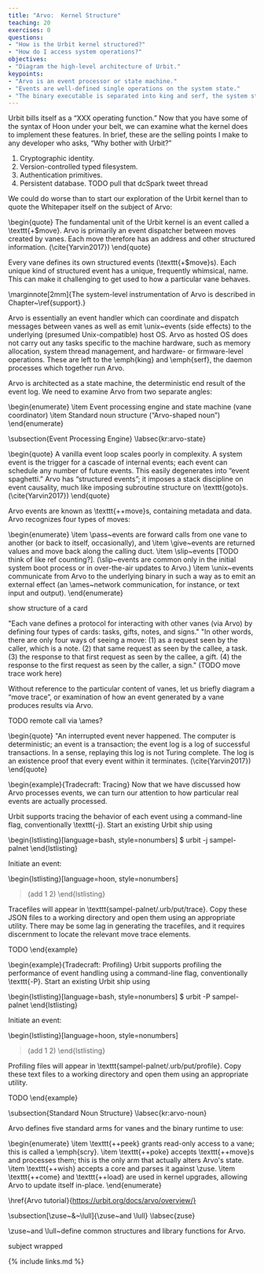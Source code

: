 ```yaml
---
title: "Arvo:  Kernel Structure"
teaching: 20
exercises: 0
questions:
- "How is the Urbit kernel structured?"
- "How do I access system operations?"
objectives:
- "Diagram the high-level architecture of Urbit."
keypoints:
- "Arvo is an event processor or state machine."
- "Events are well-defined single operations on the system state."
- "The binary executable is separated into king and serf, the system state, an event log and runtime support."
---
```


Urbit bills itself as a “XXX operating function.”  Now that you have some of the syntax of Hoon under your belt, we can examine what the kernel does to implement these features.  In brief, these are the selling points I make to any developer who asks, “Why bother with Urbit?”

1. Cryptographic identity.
2. Version-controlled typed filesystem.
3. Authentication primitives.
4. Persistent database.
TODO pull that dcSpark tweet thread

We could do worse than to start our exploration of the Urbit kernel than to quote the Whitepaper itself on the subject of Arvo:

\begin{quote}
The fundamental unit of the Urbit kernel is an event called a \texttt{+\$move}.  Arvo is primarily an event dispatcher between moves created by vanes.  Each move therefore has an address and other structured information.  (\cite{Yarvin2017})
\end{quote}

Every vane defines its own structured events (\texttt{+\$move}s).  Each unique kind of structured event has a unique, frequently whimsical, name.  This can make it challenging to get used to how a particular vane behaves.

\marginnote[2mm]{The system-level instrumentation of Arvo is described in Chapter~\ref{support}.}

Arvo is essentially an event handler which can coordinate and dispatch messages between vanes as well as emit \unix~events (side effects) to the underlying (presumed Unix-compatible) host OS.  Arvo as hosted OS does not carry out any tasks specific to the machine hardware, such as memory allocation, system thread management, and hardware- or firmware-level operations.  These are left to the \emph{king} and \emph{serf}, the daemon processes which together run Arvo.

Arvo is architected as a state machine, the deterministic end result of the event log.  We need to examine Arvo from two separate angles:

\begin{enumerate}
  \item  Event processing engine and state machine (vane coordinator)
  \item  Standard noun structure (“Arvo-shaped noun”)
\end{enumerate}

\subsection{Event Processing Engine}
\labsec{kr:arvo-state}

\begin{quote}
A vanilla event loop scales poorly in complexity.  A system event is the trigger for a cascade of internal events; each event can schedule any number of future events.  This easily degenerates into “event spaghetti.”  Arvo has “structured events”; it imposes a stack discipline on event causality, much like imposing subroutine structure on \texttt{goto}s.  (\cite{Yarvin2017})
\end{quote}

Arvo events are known as \texttt{++move}s, containing metadata and data.  Arvo recognizes four types of moves:

\begin{enumerate}
  \item  \pass~events are forward calls from one vane to another (or back to itself, occasionally), and
  \item  \give~events are returned values and move back along the calling duct.
  \item  \slip~events [TODO think of like ref counting?].  (\slip~events are common only in the initial system boot process or in over-the-air updates to Arvo.)
  \item  \unix~events communicate from Arvo to the underlying binary in such a way as to emit an external effect (an \ames~network communication, for instance, or text input and output).
\end{enumerate}

show structure of a card

"Each vane defines a protocol for interacting with other vanes (via Arvo) by defining four types of cards: tasks, gifts, notes, and signs."
"In other words, there are only four ways of seeing a move: (1) as a request seen by the caller, which is a note. (2) that same request as seen by the callee, a task. (3) the response to that first request as seen by the callee, a gift. (4) the response to the first request as seen by the caller, a sign."
(TODO move trace work here)

Without reference to the particular content of vanes, let us briefly diagram a “move trace”, or examination of how an event generated by a vane produces results via Arvo.

TODO remote call via \ames?

\begin{quote}
"An interrupted event never happened.  The computer is deterministic; an event is a transaction; the event log is a log of successful transactions. In a sense, replaying this log is not Turing complete. The log is an existence proof that every event within it terminates.  (\cite{Yarvin2017})
\end{quote}

\begin{example}{Tradecraft:  Tracing}
Now that we have discussed how Arvo processes events, we can turn our attention to how particular real events are actually processed.

Urbit supports tracing the behavior of each event using a command-line flag, conventionally \texttt{-j}.  Start an existing Urbit ship using

\begin{lstlisting}[language=bash,
                   style=nonumbers]
$ urbit -j sampel-palnet
\end{lstlisting}

Initiate an event:

\begin{lstlisting}[language=hoon,
                   style=nonumbers]
> (add 1 2)
\end{lstlisting}

Tracefiles will appear in \texttt{sampel-palnet/.urb/put/trace}.  Copy these JSON files to a working directory and open them using an appropriate utility.  There may be some lag in generating the tracefiles, and it requires discernment to locate the relevant move trace elements.

TODO
\end{example}

\begin{example}{Tradecraft:  Profiling}
  Urbit supports profiling the performance of event handling using a command-line flag, conventionally \texttt{-P}.  Start an existing Urbit ship using

  \begin{lstlisting}[language=bash,
                     style=nonumbers]
  $ urbit -P sampel-palnet
  \end{lstlisting}

  Initiate an event:

  \begin{lstlisting}[language=hoon,
                     style=nonumbers]
  > (add 1 2)
  \end{lstlisting}

  Profiling files will appear in \texttt{sampel-palnet/.urb/put/profile}.  Copy these text files to a working directory and open them using an appropriate utility.

TODO
\end{example}

\subsection{Standard Noun Structure}
\labsec{kr:arvo-noun}

Arvo defines five standard arms for vanes and the binary runtime to use:

\begin{enumerate}
  \item  \texttt{++peek} grants read-only access to a vane; this is called a \emph{scry}.
  \item  \texttt{++poke} accepts \texttt{++move}s and processes them; this is the only arm that actually alters Arvo's state.
  \item  \texttt{++wish} accepts a core and parses it against \zuse.
  \item  \texttt{++come} and \texttt{++load} are used in kernel upgrades, allowing Arvo to update itself in-place.
\end{enumerate}


\href{Arvo tutorial}{https://urbit.org/docs/arvo/overview/}

\subsection[\zuse~\&~\lull]{\zuse~and \lull}
\labsec{zuse}

\zuse~and \lull~define common structures and library functions for Arvo.

subject wrapped



{% include links.md %}

